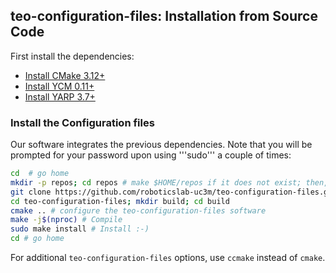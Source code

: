 ## teo-configuration-files: Installation from Source Code

First install the dependencies:

- [Install CMake 3.12+](https://github.com/roboticslab-uc3m/installation-guides/blob/master/docs/install-cmake.md)
- [Install YCM 0.11+](https://github.com/roboticslab-uc3m/installation-guides/blob/master/docs/install-ycm.md)
- [Install YARP 3.7+](https://github.com/roboticslab-uc3m/installation-guides/blob/master/docs/install-yarp.md)

### Install the Configuration files

Our software integrates the previous dependencies. Note that you will be prompted for your password upon using '''sudo''' a couple of times:

```bash
cd  # go home
mkdir -p repos; cd repos # make $HOME/repos if it does not exist; then, enter it
git clone https://github.com/roboticslab-uc3m/teo-configuration-files.git # download teo-configuration-files software from the repository
cd teo-configuration-files; mkdir build; cd build
cmake .. # configure the teo-configuration-files software
make -j$(nproc) # Compile
sudo make install # Install :-)
cd # go home
```

For additional `teo-configuration-files` options, use `ccmake` instead of `cmake`.

